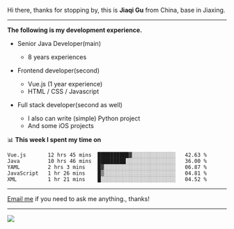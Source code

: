 Hi there, thanks for stopping by, this is **Jiaqi Gu** from China, base in Jiaxing.

---

**The following is my development experience.**

- Senior Java Developer(main)
  - 8 years experiences

- Frontend developer(second)
  - Vue.js (1 year experience)
  - HTML / CSS / Javascript
  
- Full stack developer(second as well)
  - I also can write (simple) Python project
  - And some iOS projects

📊 **This week I spent my time on**
<!--START_SECTION:waka-->
```text
Vue.js       12 hrs 45 mins  ██████████▓░░░░░░░░░░░░░░   42.63 % 
Java         10 hrs 46 mins  █████████░░░░░░░░░░░░░░░░   36.00 % 
YAML         2 hrs 3 mins    █▓░░░░░░░░░░░░░░░░░░░░░░░   06.87 % 
JavaScript   1 hr 26 mins    █▒░░░░░░░░░░░░░░░░░░░░░░░   04.81 % 
XML          1 hr 21 mins    █░░░░░░░░░░░░░░░░░░░░░░░░   04.52 % 
```
<!--END_SECTION:waka-->

---

[Email me](mailto:droidqw@gmail.com?subject=Hiring_from_GitHub) if you need to ask me anything., thanks!

---

![]( https://visitor-badge.glitch.me/badge?page_id=githubgujiaqi)
